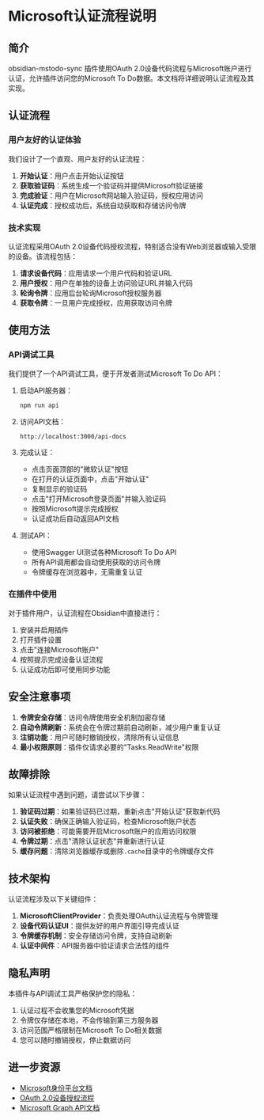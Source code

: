 # Microsoft认证流程说明

## 简介

obsidian-mstodo-sync 插件使用OAuth 2.0设备代码流程与Microsoft账户进行认证，允许插件访问您的Microsoft To Do数据。本文档将详细说明认证流程及其实现。

## 认证流程

### 用户友好的认证体验

我们设计了一个直观、用户友好的认证流程：

1. **开始认证**：用户点击开始认证按钮
2. **获取验证码**：系统生成一个验证码并提供Microsoft验证链接
3. **完成验证**：用户在Microsoft网站输入验证码，授权应用访问
4. **认证完成**：授权成功后，系统自动获取和存储访问令牌

### 技术实现

认证流程采用OAuth 2.0设备代码授权流程，特别适合没有Web浏览器或输入受限的设备。该流程包括：

1. **请求设备代码**：应用请求一个用户代码和验证URL
2. **用户授权**：用户在单独的设备上访问验证URL并输入代码
3. **轮询令牌**：应用后台轮询Microsoft授权服务器
4. **获取令牌**：一旦用户完成授权，应用获取访问令牌

## 使用方法

### API调试工具

我们提供了一个API调试工具，便于开发者测试Microsoft To Do API：

1. 启动API服务器：
   ```bash
   npm run api
   ```

2. 访问API文档：
   ```
   http://localhost:3000/api-docs
   ```

3. 完成认证：
   - 点击页面顶部的"微软认证"按钮
   - 在打开的认证页面中，点击"开始认证"
   - 复制显示的验证码
   - 点击"打开Microsoft登录页面"并输入验证码
   - 按照Microsoft提示完成授权
   - 认证成功后自动返回API文档

4. 测试API：
   - 使用Swagger UI测试各种Microsoft To Do API
   - 所有API调用都会自动使用获取的访问令牌
   - 令牌缓存在浏览器中，无需重复认证

### 在插件中使用

对于插件用户，认证流程在Obsidian中直接进行：

1. 安装并启用插件
2. 打开插件设置
3. 点击"连接Microsoft账户"
4. 按照提示完成设备认证流程
5. 认证成功后即可使用同步功能

## 安全注意事项

1. **令牌安全存储**：访问令牌使用安全机制加密存储
2. **自动令牌刷新**：系统会在令牌过期前自动刷新，减少用户重复认证
3. **注销功能**：用户可随时撤销授权，清除所有认证信息
4. **最小权限原则**：插件仅请求必要的"Tasks.ReadWrite"权限

## 故障排除

如果认证流程中遇到问题，请尝试以下步骤：

1. **验证码过期**：如果验证码已过期，重新点击"开始认证"获取新代码
2. **认证失败**：确保正确输入验证码，检查Microsoft账户状态
3. **访问被拒绝**：可能需要开启Microsoft账户的应用访问权限
4. **令牌过期**：点击"清除认证状态"并重新进行认证
5. **缓存问题**：清除浏览器缓存或删除`.cache`目录中的令牌缓存文件

## 技术架构

认证流程涉及以下关键组件：

1. **MicrosoftClientProvider**：负责处理OAuth认证流程与令牌管理
2. **设备代码认证UI**：提供友好的用户界面引导完成认证
3. **令牌缓存机制**：安全存储访问令牌，支持自动刷新
4. **认证中间件**：API服务器中验证请求合法性的组件

## 隐私声明

本插件与API调试工具严格保护您的隐私：

1. 认证过程不会收集您的Microsoft凭据
2. 令牌仅存储在本地，不会传输到第三方服务器
3. 访问范围严格限制在Microsoft To Do相关数据
4. 您可以随时撤销授权，停止数据访问

## 进一步资源

- [Microsoft身份平台文档](https://docs.microsoft.com/zh-cn/azure/active-directory/develop/)
- [OAuth 2.0设备授权流程](https://docs.microsoft.com/zh-cn/azure/active-directory/develop/v2-oauth2-device-code)
- [Microsoft Graph API文档](https://docs.microsoft.com/zh-cn/graph/api/resources/todo-overview) 